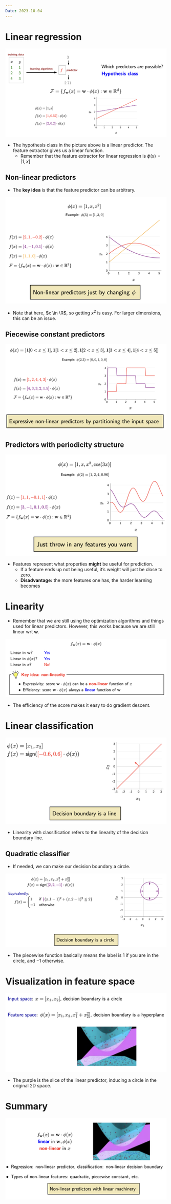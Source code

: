 ```yaml
---
Date: 2023-10-04
---
```

# Linear regression

![Untitled 101.png](../../attachments/Untitled%20101.png)

- The hypothesis class in the picture above is a linear predictor. The feature extractor gives us a linear function.
    - Remember that the feature extractor for linear regression is $\phi(x) = [1, x]$﻿

## Non-linear predictors

- The **key idea** is that the feature predictor can be arbitrary.

![Untitled 1 68.png](../../attachments/Untitled%201%2068.png)

- Note that here, $x \in \R$﻿, so getting $x^2$﻿ is easy. For larger dimensions, this can be an issue.

## Piecewise constant predictors

![Untitled 2 68.png](../../attachments/Untitled%202%2068.png)

## Predictors with periodicity structure

![Untitled 3 68.png](../../attachments/Untitled%203%2068.png)

- Features represent what properties **might** be useful for prediction.
    - If a feature ends up not being useful, it’s weight will just be close to zero.
    - **Disadvantage:** the more features one has, the harder learning becomes

# Linearity

- Remember that we are still using the optimization algorithms and things used for linear predictors. However, this works because we are still linear wrt $\mathbf w$﻿.

![Untitled 4 65.png](../../attachments/Untitled%204%2065.png)

- The efficiency of the score makes it easy to do gradient descent.

# Linear classification

![Untitled 5 65.png](../../attachments/Untitled%205%2065.png)

- Linearity with classification refers to the linearity of the decision boundary line.

## Quadratic classifier

- If needed, we can make our decision boundary a circle.

![Untitled 6 64.png](../../attachments/Untitled%206%2064.png)

- The piecewise function basically means the label is $1$﻿ if you are in the circle, and $-1$﻿ otherwise.

# Visualization in feature space

![Untitled 7 63.png](../../attachments/Untitled%207%2063.png)

- The purple is the slice of the linear predictor, inducing a circle in the original 2D space.

# Summary

![Untitled 8 60.png](../../attachments/Untitled%208%2060.png)